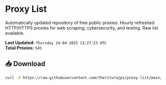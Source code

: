 # Proxy List

Automatically updated repository of free public proxies. Hourly refreshed HTTP/HTTPS proxies for web scraping, cybersecurity, and testing. Raw list available.

**Last Updated:** `Thursday 24-04-2025 13:27:23 UTC`  
**Total Proxies:** `545`

## 📥 Download
```bash
curl -O https://raw.githubusercontent.com/theriturajps/proxy-list/main/proxies.txt
